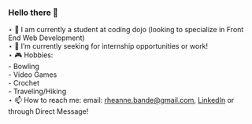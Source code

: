 ### Hello there 👋

⋆ 🌱 I am currently a student at coding dojo (looking to specialize in Front End Web Development)  
⋆ 🔭 I’m currently seeking for internship opportunities or work!  
⋆ 🎮 Hobbies:  
    - Bowling  
    - Video Games  
    - Crochet  
    - Traveling/Hiking  
⋆ 📫 How to reach me: email: rheanne.bande@gmail.com, [LinkedIn](https://www.linkedin.com/in/rheanne-bande/) or through Direct Message!  

<!--
**Rhemb/Rhemb** is a ✨ _special_ ✨ repository because its `README.md` (this file) appears on your GitHub profile.

Here are some ideas to get you started:

- 🔭 I’m currently working on ...
- 🌱 I’m currently learning ...
- 👯 I’m looking to collaborate on ...
- 🤔 I’m looking for help with ...
- 💬 Ask me about ...
- 📫 How to reach me: ...
- 😄 Pronouns: ...
- ⚡ Fun fact: ...
-->
